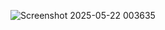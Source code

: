 ![Screenshot 2025-05-22 003635](https://github.com/user-attachments/assets/36c7f554-9ffc-4851-bf99-a4e2092fead0)
